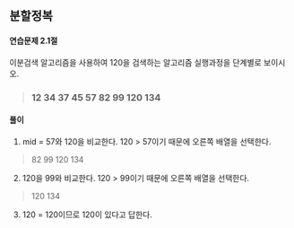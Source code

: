 ## 분할정복
#### 연습문제 2.1절 
이분검색 알고리즘을 사용하여 120을 검색하는 알고리즘 실행과정을 단계별로 보이시오. 
>### 12 34 37 45 57 82 99 120 134 
#### 풀이
1) mid = 57와 120을 비교한다. 120 > 57이기 때문에 오른쪽 배열을 선택한다.
> 82 99 120 134
2) 120을 99와 비교한다. 120 > 99이기 때문에 오른쪽 배열을 선택한다.
> 120 134
3) 120 = 120이므로 120이 있다고 답한다.
